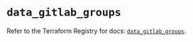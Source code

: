 # `data_gitlab_groups`

Refer to the Terraform Registry for docs: [`data_gitlab_groups`](https://registry.terraform.io/providers/gitlabhq/gitlab/16.8.1/docs/data-sources/groups).
